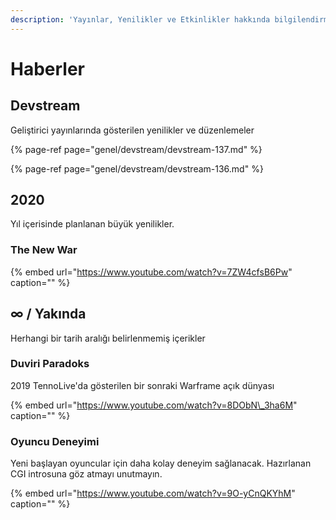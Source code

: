 ```yaml
---
description: 'Yayınlar, Yenilikler ve Etkinlikler hakkında bilgilendirme'
---
```


# Haberler

## Devstream

Geliştirici yayınlarında gösterilen yenilikler ve düzenlemeler

{% page-ref page="genel/devstream/devstream-137.md" %}

{% page-ref page="genel/devstream/devstream-136.md" %}

## 2020

Yıl içerisinde planlanan büyük yenilikler.

### The New War

{% embed url="https://www.youtube.com/watch?v=7ZW4cfsB6Pw" caption="" %}

## ∞ / Yakında

Herhangi bir tarih aralığı belirlenmemiş içerikler

### Duviri Paradoks

2019 TennoLive'da gösterilen bir sonraki Warframe açık dünyası

{% embed url="https://www.youtube.com/watch?v=8DObN\_3ha6M" caption="" %}

### Oyuncu Deneyimi

Yeni başlayan oyuncular için daha kolay deneyim sağlanacak. Hazırlanan CGI introsuna göz atmayı unutmayın.

{% embed url="https://www.youtube.com/watch?v=9O-yCnQKYhM" caption="" %}

